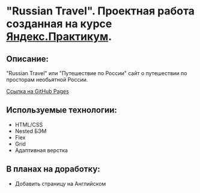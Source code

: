 # "Russian Travel". Проектная работа созданная на курсе [Яндекс.Практикум](https://praktikum.yandex.ru/).

## Описание:

"Russian Travel" или "Путешествие по России" сайт о путешествии по просторам необьятной России.

[Ссылка на GitHub Pages](https://jorsary.github.io/russian-travel/)

## Используемые технологии:

- HTML/CSS
- Nested БЭМ
- Flex
- Grid
- Адаптивная верстка

## В планах на доработку:
- Добавить страницу на Английском
